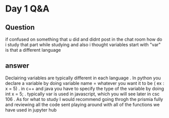 # Day 1 Q&A

## Question 
if confused on something that u did and didnt post in the chat 
room how do i study that part while studying and also i thought variables 
start with "var" is that a different language 
## answer 
Declairing variables are typically different in each language . In python you declare a variable by doing 
variable name = whatever you want it to be ( ex : x = 5)  . in c++ and java you have to specify the type of the variable
by doing int x = 5; . typically var is used in javascript, which you will see later in csc 106 . As for what to study 
I would recommend going throgh the prismia fully and reviewing all the code sent playing around with all of the functions
we have used in jupyter hub 
